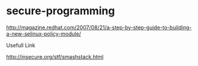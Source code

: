 secure-programming
==================


http://magazine.redhat.com/2007/08/21/a-step-by-step-guide-to-building-a-new-selinux-policy-module/

Usefull Link

http://insecure.org/stf/smashstack.html
